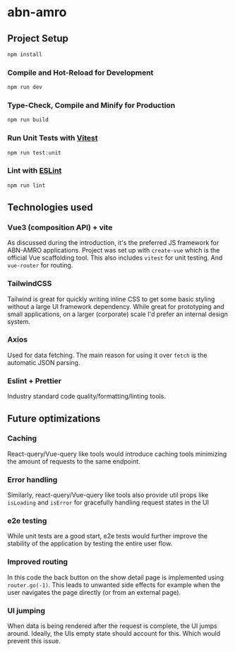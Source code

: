 # abn-amro

## Project Setup

```sh
npm install
```

### Compile and Hot-Reload for Development

```sh
npm run dev
```

### Type-Check, Compile and Minify for Production

```sh
npm run build
```

### Run Unit Tests with [Vitest](https://vitest.dev/)

```sh
npm run test:unit
```

### Lint with [ESLint](https://eslint.org/)

```sh
npm run lint
```

## Technologies used

### Vue3 (composition API) + vite
As discussed during the introduction, it's the preferred JS framework for ABN-AMRO applications. Project was set up with `create-vue` which is the official Vue scaffolding tool. This also includes `vitest` for unit testing. And `vue-router` for routing.

### TailwindCSS
Tailwind is great for quickly writing inline CSS to get some basic styling without a large UI framework dependency. While great for prototyping and small applications, on a larger (corporate) scale I'd prefer an internal design system.

### Axios
Used for data fetching. The main reason for using it over `fetch` is the automatic JSON parsing.

### Eslint + Prettier
Industry standard code quality/formatting/linting tools. 

## Future optimizations

### Caching

React-query/Vue-query like tools would introduce caching tools minimizing the amount of requests to the same endpoint. 

### Error handling
Similarly, react-query/Vue-query like tools also provide util props like `isLoading` and `isError` for gracefully handling request states in the UI

### e2e testing
While unit tests are a good start, e2e  tests would further improve the stability of the application by testing the entire user flow.

### Improved routing
In this code the back button on the show detail page is implemented using `router.go(-1)`. This leads to unwanted side effects for example when the user navigates the page directly (or from an external page).

### UI jumping
When data is being rendered after the request is complete, the UI jumps around. Ideally, the UIs empty state should account for this. Which would prevent this issue.

